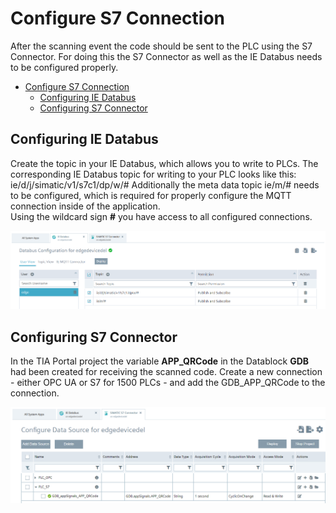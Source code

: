 # Configure S7 Connection

After the scanning event the code should be sent to the PLC using the S7 Connector. For doing this the S7 Connector as well as the IE Databus needs to be configured properly.

- [Configure S7 Connection](#configure-s7-connection)
  - [Configuring IE Databus](#configuring-ie-databus)
  - [Configuring S7 Connector](#configuring-s7-connector)

## Configuring IE Databus

Create the topic in your IE Databus, which allows you to write to PLCs.
The corresponding IE Databus topic for writing to your PLC looks like this: ie/d/j/simatic/v1/s7c1/dp/w/#
Additionally the meta data topic ie/m/# needs to be configured, which is required for properly configure the MQTT connection inside of the application. <br>
Using the wildcard sign **#** you have access to all configured connections.

![deploy VFC](./graphics/databus_config.png)

## Configuring S7 Connector

In the TIA Portal project the variable **APP_QRCode** in the Datablock **GDB** had been created for receiving the scanned code. Create a new connection - either OPC UA or S7 for 1500 PLCs - and add the GDB_APP_QRCode to the connection.

![deploy VFC](./graphics/s7_config.png)
